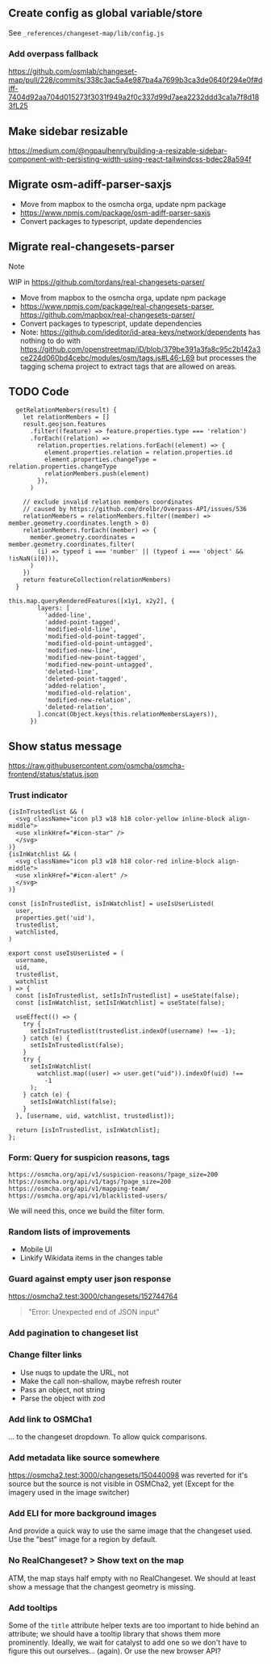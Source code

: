 ## Create config as global variable/store

See `_references/changeset-map/lib/config.js`

### Add overpass fallback

https://github.com/osmlab/changeset-map/pull/228/commits/338c3ac5a4e987ba4a7699b3ca3de0640f294e0f#diff-7404d92aa704d015273f3031f949a2f0c337d99d7aea2232ddd3ca1a7f8d183fL25

## Make sidebar resizable

https://medium.com/@ngpaulhenry/building-a-resizable-sidebar-component-with-persisting-width-using-react-tailwindcss-bdec28a594f

## Migrate osm-adiff-parser-saxjs

- Move from mapbox to the osmcha orga, update npm package
- https://www.npmjs.com/package/osm-adiff-parser-saxjs
- Convert packages to typescript, update dependencies

## Migrate real-changesets-parser

> [!NOTE]
> WIP in https://github.com/tordans/real-changesets-parser/

- Move from mapbox to the osmcha orga, update npm package
- https://www.npmjs.com/package/real-changesets-parser, https://github.com/mapbox/real-changesets-parser/
- Convert packages to typescript, update dependencies
- Note: https://github.com/ideditor/id-area-keys/network/dependents has nothing to do with https://github.com/openstreetmap/iD/blob/379be391a3fa8c95c2b142a3ce224d060bd4cebc/modules/osm/tags.js#L46-L69 but processes the tagging schema project to extract tags that are allowed on areas.

## TODO Code

```
  getRelationMembers(result) {
    let relationMembers = []
    result.geojson.features
      .filter((feature) => feature.properties.type === 'relation')
      .forEach((relation) =>
        relation.properties.relations.forEach((element) => {
          element.properties.relation = relation.properties.id
          element.properties.changeType = relation.properties.changeType
          relationMembers.push(element)
        }),
      )

    // exclude invalid relation members coordinates
    // caused by https://github.com/drolbr/Overpass-API/issues/536
    relationMembers = relationMembers.filter((member) => member.geometry.coordinates.length > 0)
    relationMembers.forEach((member) => {
      member.geometry.coordinates = member.geometry.coordinates.filter(
        (i) => typeof i === 'number' || (typeof i === 'object' && !isNaN(i[0])),
      )
    })
    return featureCollection(relationMembers)
  }
```

```
this.map.queryRenderedFeatures([x1y1, x2y2], {
        layers: [
          'added-line',
          'added-point-tagged',
          'modified-old-line',
          'modified-old-point-tagged',
          'modified-old-point-untagged',
          'modified-new-line',
          'modified-new-point-tagged',
          'modified-new-point-untagged',
          'deleted-line',
          'deleted-point-tagged',
          'added-relation',
          'modified-old-relation',
          'modified-new-relation',
          'deleted-relation',
        ].concat(Object.keys(this.relationMembersLayers)),
      })
```

## Show status message

https://raw.githubusercontent.com/osmcha/osmcha-frontend/status/status.json

### Trust indicator

```
{isInTrustedlist && (
  <svg className="icon pl3 w18 h18 color-yellow inline-block align-middle">
  <use xlinkHref="#icon-star" />
  </svg>
)}
{isInWatchlist && (
  <svg className="icon pl3 w18 h18 color-red inline-block align-middle">
  <use xlinkHref="#icon-alert" />
  </svg>
)}
```

```
const [isInTrustedlist, isInWatchlist] = useIsUserListed(
  user,
  properties.get('uid'),
  trustedlist,
  watchlisted,
)
```

```
export const useIsUserListed = (
  username,
  uid,
  trustedlist,
  watchlist
) => {
  const [isInTrustedlist, setIsInTrustedlist] = useState(false);
  const [isInWatchlist, setIsInWatchlist] = useState(false);

  useEffect(() => {
    try {
      setIsInTrustedlist(trustedlist.indexOf(username) !== -1);
    } catch (e) {
      setIsInTrustedlist(false);
    }
    try {
      setIsInWatchlist(
        watchlist.map((user) => user.get("uid")).indexOf(uid) !==
          -1
      );
    } catch (e) {
      setIsInWatchlist(false);
    }
  }, [username, uid, watchlist, trustedlist]);

  return [isInTrustedlist, isInWatchlist];
};

```

### Form: Query for suspicion reasons, tags

```
https://osmcha.org/api/v1/suspicion-reasons/?page_size=200
https://osmcha.org/api/v1/tags/?page_size=200
https://osmcha.org/api/v1/mapping-team/
https://osmcha.org/api/v1/blacklisted-users/

```

We will need this, once we build the filter form.

### Random lists of improvements

- Mobile UI
- Linkify Wikidata items in the changes table

### Guard against empty user json response

https://osmcha2.test:3000/changesets/152744764

> "Error: Unexpected end of JSON input"

### Add pagination to changeset list

### Change filter links

- Use nuqs to update the URL, not <Link>
- Make the call non-shallow, maybe refresh router
- Pass an object, not string
- Parse the object with zod

### Add link to OSMCha1

… to the changeset dropdown. To allow quick comparisons.

### Add metadata like source somewhere

https://osmcha2.test:3000/changesets/150440098 was reverted for it's source but the source is not visible in OSMCha2, yet
(Except for the imagery used in the image switcher)

### Add ELI for more background images

And provide a quick way to use the same image that the changeset used.
Use the "best" image for a region by default.

### No RealChangeset? > Show text on the map

ATM, the map stays half empty with no RealChangeset. We should at least show a message that the changest geometry is missing.

### Add tooltips

Some of the `title` attribute helper texts are too important to hide behind an attribute; we should have a tooltip library that shows them more prominently. Ideally, we wait for catalyst to add one so we don't have to figure this out ourselves… (again). Or use the new browser API?
